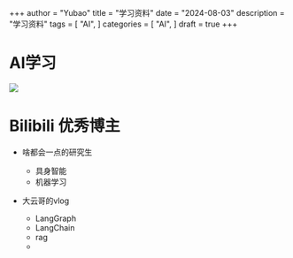+++
author = "Yubao"
title = "学习资料"
date = "2024-08-03"
description = "学习资料"
tags = [
    "AI",
]
categories = [
    "AI",
]
draft = true
+++

# AI学习

![](https://img-blog.csdnimg.cn/direct/80dfd54ec491457faa956c46afad1163.png#pic_center)


# Bilibili 优秀博主

- 啥都会一点的研究生

  - 具身智能
  - 机器学习

- 大云哥的vlog

  - LangGraph
  - LangChain
  - rag
  - 

  